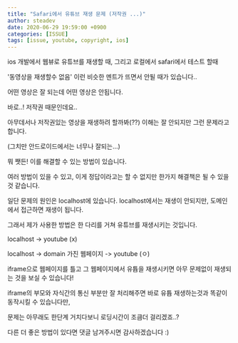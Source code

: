 ```yaml
---
title: "Safari에서 유튜브 재생 문제 (저작권 ...)"
author: steadev
date: 2020-06-29 19:59:00 +0900
categories: [ISSUE]
tags: [issue, youtube, copyright, ios]
---
```



ios 개발에서 웹뷰로 유튜브를 재생할 때, 그리고 로컬에서 safari에서 테스트 할때

 

'동영상을 재생할수 없음' 이런 비슷한 멘트가 뜨면서 안될 때가 있습니다.. 

 

어떤 영상은 잘 되는데 어떤 영상은 안됩니다. 

 

바로..! 저작권 때문인데요..

 

아무데서나 저작권있는 영상을 재생하려 할까봐(??) 이해는 잘 안되지만 그런 문제라고 합니다.

(그치만 안드로이드에서는 너무나 잘되는...)

 

뭐 쨋든! 이를 해결할 수 있는 방법이 있습니다.

여러 방법이 있을 수 있고, 이게 정답이라고는 할 수 없지만 한가지 해결책은 될 수 있을 것 같습니다. 

 

일단 문제의 원인은 localhost에 있습니다. localhost에서는 재생이 안되지만, 도메인에서 접근하면 재생이 됩니다.

 

그래서 제가 사용한 방법은 한 다리를 거쳐 유튜브를 재생시키는 것입니다. 

 

localhost -> youtube (x)

localhost -> domain 가진 웹페이지 -> youtube (ㅇ)

 

iframe으로 웹페이지를 틀고 그 웹페이지에서 유튭을 재생시키면 아무 문제없이 재생되는 것을 보실 수 있습니다!

 

iframe의 부모와 자식간의 통신 부분만 잘 처리해주면 바로 유튭 재생하는것과 똑같이 동작시킬 수 있습니다만,

문제는 아무래도 한단계 거치다보니 로딩시간이 조큼더 걸리겠죠..? 

 

다른 더 좋은 방법이 있다면 댓글 남겨주시면 감사하겠습니다 :)